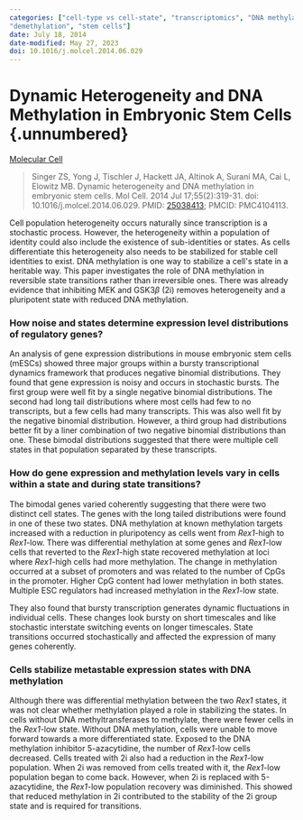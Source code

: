```yaml
---
categories: ["cell-type vs cell-state", "transcriptomics", "DNA methylation",
"demethylation", "stem cells"]
date: July 18, 2014
date-modified: May 27, 2023
doi: 10.1016/j.molcel.2014.06.029
---
```


# Dynamic Heterogeneity and DNA Methylation in Embryonic Stem Cells {.unnumbered}

[Molecular Cell](https://linkinghub.elsevier.com/retrieve/pii/S1097276514005632)

> Singer ZS, Yong J, Tischler J, Hackett JA, Altinok A, Surani MA, Cai L,
> Elowitz MB. Dynamic heterogeneity and DNA methylation in embryonic stem cells.
> Mol Cell. 2014 Jul 17;55(2):319-31. doi: 10.1016/j.molcel.2014.06.029. PMID:
> [25038413](https://pubmed.ncbi.nlm.nih.gov/25038413); PMCID: PMC4104113.

Cell population heterogeneity occurs naturally since transcription is a
stochastic process. However, the heterogeneity within a population of identity
could also include the existence of sub-identities or states. As cells
differentiate this heterogeneity also needs to be stabilized for stable cell
identities to exist. DNA methylation is one way to stabilize a cell's state in a
heritable way. This paper investigates the role of DNA methylation in reversible
state transitions rather than irreversible ones. There was already evidence that
inhibiting MEK and GSK3$\beta$ (2i) removes heterogeneity and a pluripotent state
with reduced DNA methylation.

### How noise and states determine expression level distributions of regulatory genes?

An analysis of gene expression distributions in mouse embryonic stem cells
(mESCs) showed three major groups within a bursty transcriptional dynamics
framework that produces negative binomial distributions. They found that gene
expression is noisy and occurs in stochastic bursts. The first group were
well fit by a single negative binomial distributions. The second had long tail
distributions where most cells had few to no transcripts, but a few cells had
many transcripts. This was also well fit by the negative binomial distribution.
However, a third group had distributions better fit by a liner combination of
two negative binomial distributions than one. These bimodal distributions
suggested that there were multiple cell states in that population separated by
these transcripts.

### How do gene expression and methylation levels vary in cells within a state and during state transitions?

The bimodal genes varied coherently suggesting that there were two distinct cell
states. The genes with the long tailed distributions were found in one of these
two states. DNA methylation at known methylation targets increased with a
reduction in pluripotency as cells went from *Rex1*-high to *Rex1*-low. There
was differential methylation at some genes and *Rex1*-low cells that reverted to
the *Rex1*-high state recovered methylation at loci where *Rex1*-high cells had
more methylation. The change in methylation occurred at a subset of promoters
and was related to the number of CpGs in the promoter. Higher CpG content had
lower methylation in both states. Multiple ESC regulators had increased
methylation in the *Rex1*-low state.

They also found that bursty transcription generates dynamic fluctuations in
individual cells. These changes look bursty on short timescales and like
stochastic interstate switching events on longer timescales. State transitions
occurred stochastically and affected the expression of many genes coherently.

### Cells stabilize metastable expression states with DNA methylation

Although there was differential methylation between the two *Rex1* states, it
was not clear whether methylation played a role in stabilizing the states. In
cells without DNA methyltransferases to methylate, there were fewer cells in the
*Rex1*-low state. Without DNA methylation, cells were unable to move forward
towards a more differentiated state. Exposed to the DNA methylation inhibitor
5-azacytidine, the number of *Rex1*-low cells decreased. Cells treated with 2i
also had a reduction in the *Rex1*-low population. When 2i was removed
from cells treated with it, the *Rex1*-low population began to come back.
However, when 2i is replaced with 5-azacytidine, the *Rex1*-low population
recovery was diminished. This showed that reduced methylation in 2i contributed
to the stability of the 2i group state and is required for transitions.
